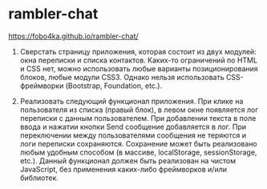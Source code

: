 # rambler-chat

https://fobo4ka.github.io/rambler-chat/

1. Сверстать страницу приложения, которая состоит из двух модулей: окна переписки и списка контактов. Каких-то ограничений по HTML и CSS нет, можно использовать любые варианты позиционирования блоков, любые модули CSS3. Однако нельзя использовать CSS-фреймворки (Bootstrap, Foundation, etc.).

2. Реализовать следующий функционал приложения. При клике на пользователя из списка (правый блок), в левом окне появляется лог переписки с данным пользователем. При добавлении текста в поле ввода и нажатии кнопки Send сообщение добавляется в лог. При  переключении между пользователями сообщения не теряются и логи переписки сохраняются. Сохранение может быть реализовано любым удобным способом (в массиве, localStorage, sessionStorage, etc.). Данный функционал должен быть реализован на чистом JavaScript, без применения каких-либо фреймворков и/или библиотек.
